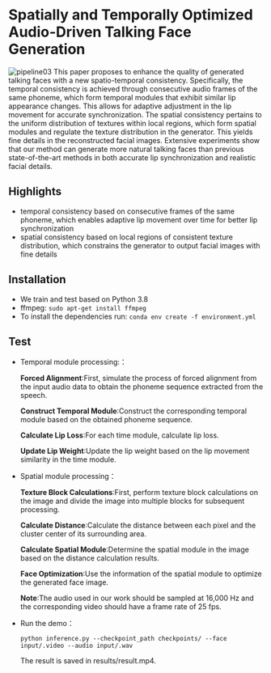 # **Spatially and Temporally Optimized Audio-Driven Talking Face Generation**
![pipeline03](https://github.com/donge1024/TalkingFace/assets/114487375/1b58d2ac-b59e-40a5-990c-92b53a197881)
This paper proposes to enhance the quality of generated talking faces  with a new spatio-temporal consistency. Specifically, the temporal consistency is achieved through consecutive audio frames of the same phoneme, which form temporal modules that exhibit similar lip appearance changes. This allows for adaptive adjustment in the lip movement for accurate synchronization.
The spatial consistency pertains to the uniform distribution of textures within local regions, which form spatial modules and regulate the texture distribution in the generator. This yields fine details in the reconstructed facial images. Extensive experiments show that our method can generate more natural talking faces than previous state-of-the-art methods in both accurate lip synchronization and realistic facial details.

## **Highlights**
-  temporal consistency based on consecutive frames of the same phoneme, which enables adaptive lip movement over time for better lip synchronization
-  spatial consistency based on local regions of consistent texture distribution, which constrains the generator to output facial images with fine details

## **Installation**
-  We train and test based on Python 3.8
-  ffmpeg: ```sudo apt-get install ffmpeg```
-  To install the dependencies run: ```conda env create -f environment.yml```


## **Test**
- Temporal module processing:：

  **Forced Alignment**:First, simulate the process of forced alignment from the input audio data to obtain the phoneme sequence extracted from the speech.

  **Construct Temporal Module**:Construct the corresponding temporal module based on the obtained phoneme sequence.

  **Calculate Lip Loss**:For each time module, calculate lip loss.

  **Update Lip Weight**:Update the lip weight based on the lip movement similarity in the time module.

- Spatial module processing：

  **Texture Block Calculations**:First, perform texture block calculations on the image and divide the image into multiple blocks for subsequent processing.

  **Calculate Distance**:Calculate the distance between each pixel and the cluster center of its surrounding area.

  **Calculate Spatial Module**:Determine the spatial module in the image based on the distance calculation results.

  **Face Optimization**:Use the information of the spatial module to optimize the generated face image.

  **Note**:The audio used in our work should be sampled at 16,000 Hz and the corresponding video should have a frame rate of 25 fps.

- Run the demo：

  ```python inference.py --checkpoint_path checkpoints/ --face input/.video --audio input/.wav```

  The result is saved in results/result.mp4.

